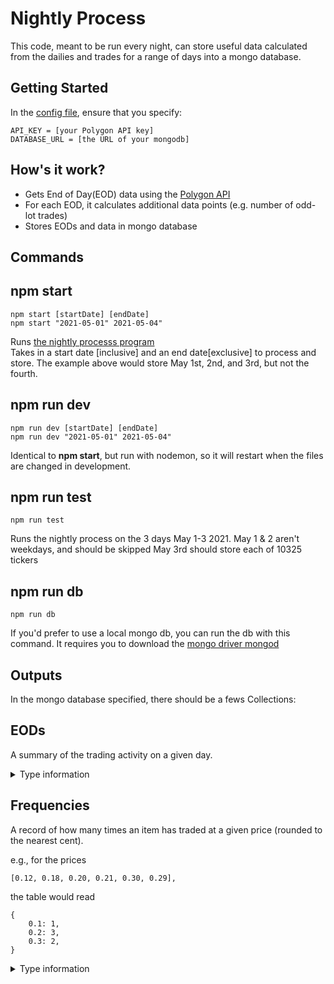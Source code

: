# Nightly Process

This code, meant to be run every night, can store useful data calculated from the dailies and trades for a range of days into a mongo database.
## __Getting Started__
In the [config file](.env), ensure that you specify:
```
API_KEY = [your Polygon API key]
DATABASE_URL = [the URL of your mongodb]
```
## __How's it work?__
* Gets End of Day(EOD) data using the [Polygon API](Polygon.io)
* For each EOD, it calculates additional data points (e.g. number of odd-lot trades)
* Stores EODs and data in mongo database

## __Commands__ 
## npm start
	npm start [startDate] [endDate]
	npm start "2021-05-01" 2021-05-04"	
Runs [the nightly processs program](nightly.js)<br>
Takes in a start date [inclusive] and an end date[exclusive] to process and store. The example above would store May 1st, 2nd, and 3rd, but not the fourth.
		

## npm run dev
	npm run dev [startDate] [endDate]
	npm run dev "2021-05-01" 2021-05-04"	
Identical to __npm start__, but run with nodemon, so it will restart when the files are changed in development.

## npm run test
	npm run test
Runs the nightly process on the 3 days May 1-3 2021.
May 1 & 2 aren't weekdays, and should be skipped
May 3rd should store each of 10325 tickers		

## npm run db
	npm run db
If you'd prefer to use a local mongo db, you can run the db with this command. It requires you to download the [mongo driver mongod](https://docs.mongodb.com/manual/installation/)
## __Outputs__
In the mongo database specified, there should be a fews Collections:
## EODs
A summary of the trading activity on a given day.

<details>
<summary>
Type information

</summary>

(An extension of the [Polyon Daily](https://polygon.io/docs/get_v1_open-close__stocksTicker___date__anchor))

```ts
{
	// The exchange symbol that this item is traded under.
	T: string,

	// The trading volume of the symbol on the given day.
	v: number,

	// The open price for the symbol on the given day.
	o: number,

	// The close price for the symbol on the given day.
	c: number,

	// The highest price for the symbol on the given day.
	h: number,

	// The lowest price for the symbol on the given day.
	l: number,
	
	// The Unix Msec timestamp for the start of the aggregate window.
	t: number,

	// The names of the calculation filters the item passes on the given day.
	filtersPassed: string[]
}
```
</details>

## Frequencies 

A record of how many times an item has traded at a given price (rounded to the nearest cent).

e.g., for the prices
```
[0.12, 0.18, 0.20, 0.21, 0.30, 0.29],
```
the table would read
```
{
	0.1: 1,
	0.2: 3,
	0.3: 2,
}
```
<details>
<summary>Type information
</summary>

(Defined [here](models/frequency.js))

```ts
{
	// The exchange symbol that this item is traded under.
	T: string,

	/* 
	A histogram, mapping a trading price (rounded to the nearest cent) 
	to the number of times that price has occured.
	*/
	frequencyTable:{
		[price:number]: number
	}
}
```
</details>
<!---
## Trades

<details>
<summary>Type information
</summary>

(An extension of the [Polyon Trade](https://polygon.io/docs/get_v2_ticks_stocks_trades__ticker___date__anchor))

```ts
{
	// The exchange symbol that this item is traded under.
	T: String,

	// The Trade ID which uniquely identifies a trade. These are unique per combination of ticker, exchange, and TRF. For example: A trade for AAPL executed on NYSE and a trade for AAPL executed on NASDAQ could potentially have the same Trade ID.
	i: number,

	// The exchange ID. See Exchanges for Polygon.io's mapping of exchange IDs.
	x: number,

	// The price of the trade. This is the actual dollar value per whole share of this trade. A trade of 100 shares with a price of $2.00 would be worth a total dollar value of $200.00.
	p: number,

	// The trade correction indicator.
	e: number,

	// The ID for the Trade Reporting Facility where the trade took place.
	r: number,

	// The nanosecond accuracy SIP Unix Timestamp. This is the timestamp of when the SIP received this message from the exchange which produced it.
	t: number,

	// The nanosecond accuracy Participant/Exchange Unix Timestamp. This is the timestamp of when the quote was actually generated at the exchange.
	y: number,

	// The nanosecond accuracy TRF(Trade Reporting Facility) Unix Timestamp. This is the timestamp of when the trade reporting facility received this message.
	f: number,

	// The sequence number represents the sequence in which message events happened. These are increasing and unique per ticker symbol, but will not always be sequential (e.g., 1, 2, 6, 9, 10, 11).
	q: number,

	// A list of condition codes.
	c: number[],

	// The size of a trade (also known as volume).
	s: number,

	// There are 3 tapes which define which exchange the ticker is listed on. 
	// These are integers in our objects which represent the letter of the alphabet. 
	// Eg: 1 = A, 2 = B, 3 = C.
	z: number,
}
```
</details>

## Tickers

A collection of information about the various tickers

<details>
<summary>Type information
</summary>

(An extension of the [Polyon Ticker v3](https://polygon.io/docs/get_v3_reference_tickers_anchor))

```ts
{
	// The URL of the entity's logo.
	logo: string,
		
	// The symbol's primary exchange.
	exchange: string,
		
	// The name of the company/entity.
	name: string,
			
	// The official CIK guid used for SEC database/filings.
	cik: string,
				
	// The Bloomberg guid for the symbol.
	bloomberg: string,

	// Standard Industrial Classification (SIC) id for the symbol. (https://en.wikipedia.org/wiki/Legal_Entity_Identifier)
	lei: number,

	// The Legal Entity Identifier (LEI) guid for the symbol. (https://en.wikipedia.org/wiki/Legal_Entity_Identifier)
	sic: string,

	// The country in which the company is registered.
	country: string,

	// The industry in which the company operates.
	industry: string,

	// The sector of the indsutry in which the symbol operates.
	sector: string,

	// The current market cap for the company.
	marketCap: number,

	// The approximate number of employees for the company.
	employees: number,

	// The phone number for the company. This is usually a corporate contact number.
	phone: string,

	// The name of the company's current CEO.
	ceo: string,

	// The URL of the company's website.
	url: string,

	// A description of the company and what they do/offer.
	description: string,

	// A list of ticker symbols for similar companies.
	similar: string[],

	// A list of words related to the company.
	tags: string[],
}
```
</details>
-->
